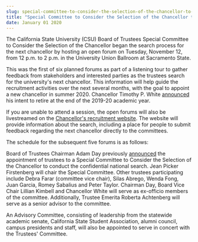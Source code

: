```yaml
---
slug: special-committee-to-consider-the-selection-of-the-chancellor-to-convene-first-open-forum
title: "Special Committee to Consider the Selection of the Chancellor to Convene First Open Forum"
date: January 01 2020
---
```


 
<p>
  ​​​​​The California State University (CSU) Board of Trustees Special Committee
  to Consider the Selection of the Chancellor began the search process for the
  next chancellor by hosting an open forum on Tuesday, November 12, from 12 p.m.
  to 2 p.m. in the University Union Ballroom at Sacramento State.
</p>
<p>
  This was the first of six planned forums as part of a listening tour to gather
  feedback from stakeholders and interested parties as the trustees search for
  the university's next chancellor. This information will help guide the
  recruitment activities over the next several months, with the goal to appoint
  a new chancellor in summer 2020. Chancellor Timothy P. White
  <a
    href="https://www2.calstate.edu/csu-system/news/Pages/California-State-University-Chancellor-Timothy-P-White-to-Retire-in-2020--.aspx"
    >announced</a
  >
  his intent to retire at the end of the 2019-20 academic year.
</p>
<p>
  If you are unable to attend a session, the open forums will also be
  livestreamed on the
  <a
    href="https://www2.calstate.edu/csu-system/chancellor/chancellor-search/Pages/default.aspx"
    >Chancellor's recruitment website​</a
  >. The website will provide information about the search, including a place
  for people to submit feedback regarding the next chancellor directly to the
  committees.
</p>
<p>The schedule for the subsequent five forums is as follows:</p>
<p>
  Board of Trustees Chairman Adam Day previously
  <a
    href="https://www2.calstate.edu/csu-system/news/Pages/California-State-University-Trustees-to-Begin-Search-for-Next-Chancellor.aspx"
    >announced</a
  >
  the appointment of trustees to a Special Committee to Consider the Selection
  of the Chancellor to conduct the confidential national search. Jean Picker
  Firstenberg will chair the Special Committee. Other trustees participating
  include Debra Farar (committee vice chair), Silas Abrego, Wenda Fong, Juan
  Garcia, Romey Sabalius and Peter Taylor. Chairman Day, Board Vice Chair
  Lillian Kimbell and Chancellor White will serve as ex-officio members of the
  committee. Additionally, Trustee Emerita Roberta Achtenberg will serve as a
  senior advisor to the committee.
</p>
<p>
  An Advisory Committee, consisting of leadership from the statewide academic
  senate, California State Student Association, alumni council, campus
  presidents and staff, will also be appointed to serve in concert with the
  Trustees' Committee.
</p>
 

